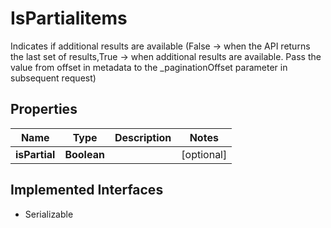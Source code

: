 

# IsPartialitems

Indicates if additional results are available (False -> when the API returns the last set of results,True -> when additional results are available. Pass the value from offset in metadata to the _paginationOffset parameter in subsequent request)

## Properties

Name | Type | Description | Notes
------------ | ------------- | ------------- | -------------
**isPartial** | **Boolean** |  |  [optional]


## Implemented Interfaces

* Serializable


